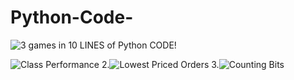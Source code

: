 # Python-Code-

![3 games in 10 LINES of Python CODE!](https://user-images.githubusercontent.com/103982094/216402000-7b721a39-d379-48bf-801e-e3b587c585c4.png)


![Class Performance](https://user-images.githubusercontent.com/103982094/212527053-4cdcfdfa-cb7a-4e6f-988a-c448e0efb652.png)
2.![Lowest Priced Orders](https://user-images.githubusercontent.com/103982094/212527081-52b40fc0-cafe-4e44-9c47-308729e142d4.png)
3.![Counting Bits](https://user-images.githubusercontent.com/103982094/213252777-7258c41f-2032-4c02-b4e2-8a2e40116dbe.png)
